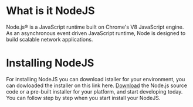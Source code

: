 # What is it NodeJS
Node.js® is a JavaScript runtime built on Chrome's V8 JavaScript engine.
As an asynchronous event driven JavaScript runtime, Node is designed to build scalable network applications. 

# Installing NodeJS
For installing NodeJS you can download istaller for your environment, you can dowloaded the installer on this link here.
[Download](https://nodejs.org/en/download/) the Node.js source code or a pre-built installer for your platform, and start developing today.
You can follow step by step when you start install your NodeJS.
